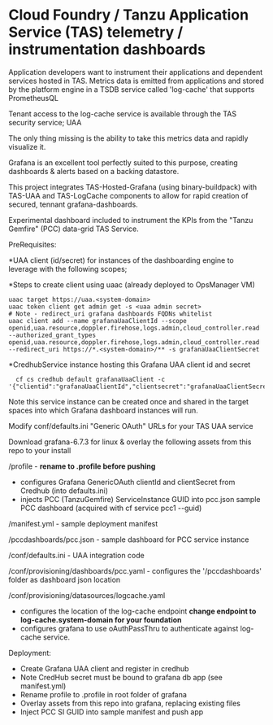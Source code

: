 # Cloud Foundry / Tanzu Application Service (TAS) telemetry / instrumentation dashboards

Application developers want to instrument their applications and dependent services hosted in TAS. Metrics data is emitted from applications and stored by the platform engine in a TSDB service called 'log-cache' that supports PrometheusQL

Tenant access to the log-cache service is available through the TAS security service; UAA

The only thing missing is the ability to take this metrics data and rapidly visualize it.

Grafana is an excellent tool perfectly suited to this purpose, creating dashboards & alerts based on a backing datastore.

This project integrates TAS-Hosted-Grafana (using binary-buildpack) with TAS-UAA and TAS-LogCache components to allow for rapid creation of secured, tennant grafana-dashboards.

Experimental dashboard included to instrument the KPIs from the "Tanzu Gemfire" (PCC) data-grid TAS Service.

PreRequisites:

*UAA client (id/secret) for instances of the dashboarding engine to leverage with the following scopes;

*Steps to create client using uaac (already deployed to OpsManager VM)
```
uaac target https://uaa.<system-domain>
uaac token client get admin get -s <uaa admin secret>
# Note - redirect_uri grafana dashboards FQDNs whitelist
uaac client add --name grafanaUaaClientId --scope openid,uaa.resource,doppler.firehose,logs.admin,cloud_controller.read --authorized_grant_types openid,uaa.resource,doppler.firehose,logs.admin,cloud_controller.read --redirect_uri https://*.<system-domain>/** -s grafanaUaaClientSecret
```

*CredhubService instance hosting this Grafana UAA client id and secret
```
  cf cs credhub default grafanaUaaClient -c '{"clientid":"grafanaUaaClientId","clientsecret":"grafanaUaaClientSecret"}
```
Note this service instance can be created once and shared in the target spaces into which Grafana dashboard instances will run.

Modify conf/defaults.ini "Generic OAuth" URLs for your TAS UAA service

Download grafana-6.7.3 for linux & overlay the following assets from this repo to your install

/profile - **rename to .profile before pushing**
  - configures Grafana GenericOAuth clientId and clientSecret from Credhub (into defaults.ini) 
  - injects PCC (TanzuGemfire) ServiceInstance GUID into pcc.json sample PCC dashboard (acquired with cf service pcc1 --guid)

/manifest.yml - sample deployment manifest

/pccdashboards/pcc.json - sample dashboard for PCC service instance

/conf/defaults.ini - UAA integration code

/conf/provisioning/dashboards/pcc.yaml - configures the '/pccdashboards' folder as dashboard json location

/conf/provisioning/datasources/logcache.yaml 
  - configures the location of the log-cache endpoint **change endpoint to log-cache.system-domain for your foundation** 
  - configures grafana to use oAuthPassThru to authenticate against log-cache service.

Deployment:
  - Create Grafana UAA client and register in credhub
  - Note CredHub secret must be bound to grafana db app (see manifest.yml)
  - Rename profile to .profile in root folder of grafana
  - Overlay assets from this repo into grafana, replacing existing files
  - Inject PCC SI GUID into sample manifest and push app
